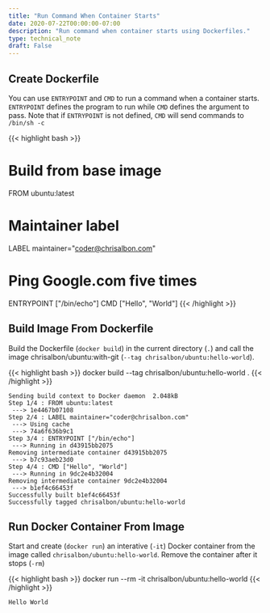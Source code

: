 ```yaml
---
title: "Run Command When Container Starts"
date: 2020-07-22T00:00:00-07:00
description: "Run command when container starts using Dockerfiles."
type: technical_note
draft: False
---
```


## Create Dockerfile

You can use `ENTRYPOINT` and `CMD` to run a command when a container starts. `ENTRYPOINT` defines the program to run while `CMD` defines the argument to pass. Note that if `ENTRYPOINT` is not defined, `CMD` will send commands to `/bin/sh -c`

{{< highlight bash >}}
# Build from base image
FROM ubuntu:latest

# Maintainer label
LABEL maintainer="coder@chrisalbon.com"

# Ping Google.com five times
ENTRYPOINT ["/bin/echo"]
CMD ["Hello", "World"]
{{< /highlight >}}

## Build Image From Dockerfile

Build the Dockerfile (`docker build`) in the current directory (`.`) and call the image chrisalbon/ubuntu:with-git (`--tag chrisalbon/ubuntu:hello-world`).

{{< highlight bash >}}
docker build --tag chrisalbon/ubuntu:hello-world .
{{< /highlight >}}
```
Sending build context to Docker daemon  2.048kB
Step 1/4 : FROM ubuntu:latest
 ---> 1e4467b07108
Step 2/4 : LABEL maintainer="coder@chrisalbon.com"
 ---> Using cache
 ---> 74a6f636b9c1
Step 3/4 : ENTRYPOINT ["/bin/echo"]
 ---> Running in d43915bb2075
Removing intermediate container d43915bb2075
 ---> b7c93aeb23d0
Step 4/4 : CMD ["Hello", "World"]
 ---> Running in 9dc2e4b32004
Removing intermediate container 9dc2e4b32004
 ---> b1ef4c66453f
Successfully built b1ef4c66453f
Successfully tagged chrisalbon/ubuntu:hello-world
```

## Run Docker Container From Image

Start and create (`docker run`) an interative (`-it`) Docker container from the image called `chrisalbon/ubuntu:hello-world`. Remove the container after it stops (`-rm`)

{{< highlight bash >}}
docker run --rm -it chrisalbon/ubuntu:hello-world
{{< /highlight >}}
```
Hello World
```